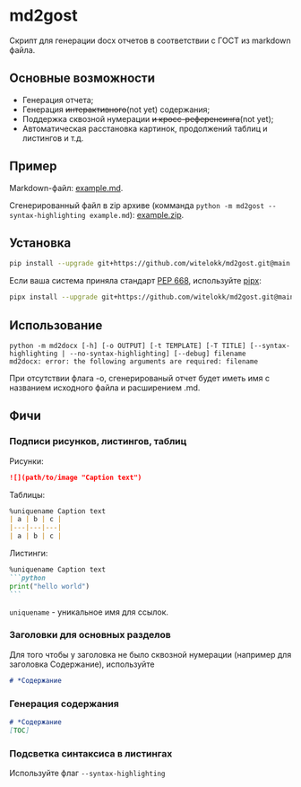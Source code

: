# md2gost

Скрипт для генерации docx отчетов в соответствии с ГОСТ из markdown файла.

## Основные возможности
- Генерация отчета;
- Генерация ~~интерактивного~~(not yet) содержания;
- Поддержка сквозной нумерации ~~и кросс-референсинга~~(not yet);
- Автоматическая расстановка картинок, продолжений таблиц и листингов и т.д.

## Пример
Markdown-файл: [example.md](https://github.com/witelokk/md2gost/blob/main/examples/example.md).

Сгенерированный файл в zip архиве (комманда `python -m md2gost --syntax-highlighting example.md`): [example.zip](https://nightly.link/witelokk/md2gost/workflows/example-generator/main/example.zip?h=f65c99d31a9379f44fcc6e923de4a735a271d5aa).

## Установка
```bash
pip install --upgrade git+https://github.com/witelokk/md2gost.git@main
```

Если ваша система приняла стандарт [PEP 668](https://peps.python.org/pep-0668/), используйте [pipx](https://pypa.github.io/pipx/):
```bash
pipx install --upgrade git+https://github.com/witelokk/md2gost.git@main
```

## Использование
```
python -m md2docx [-h] [-o OUTPUT] [-t TEMPLATE] [-T TITLE] [--syntax-highlighting | --no-syntax-highlighting] [--debug] filename
md2docx: error: the following arguments are required: filename
```

При отсутствии флага -o, сгенерированый отчет будет иметь имя с названием исходного файла и расширением .md.

## Фичи

### Подписи рисунков, листингов, таблиц
Рисунки:
```markdown
![](path/to/image "Caption text")
```

Таблицы:
```markdown
%uniquename Caption text
| a | b | c |
|---|---|---|
| a | b | c |
```

Листинги:
~~~markdown
%uniquename Caption text
```python
print("hello world")
```
~~~

`uniquename` - уникальное имя для ссылок.

### Заголовки для основных разделов
Для того чтобы у заголовка не было сквозной нумерации (например для заголовка Содержание), используйте 
```markdown
# *Содержание
```

### Генерация содержания
```markdown
# *Содержание
[TOC]
```

### Подсветка синтаксиса в листингах
Используйте флаг ```--syntax-highlighting```

